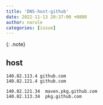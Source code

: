 ```yaml
---
title: 'DNS-host-github'
date: 2022-11-13 20:37:00 +0800
author: narule
categories: [issue]
---
```



{: .note}
## host


```
140.82.113.4 github.com
140.82.121.4 github.com

140.82.121.34  maven.pkg.github.com
140.82.113.34  pkg.github.com
```
